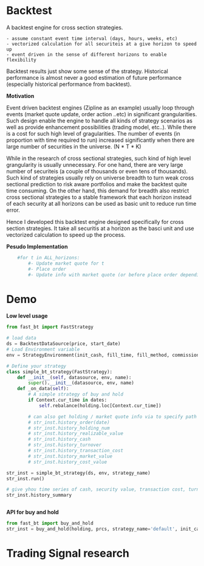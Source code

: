 # Backtest

A backtest engine for cross section strategies.

    - assume constant event time interval (days, hours, weeks, etc)
    - vectorized calculation for all securiteis at a give horizon to speed up
    - event driven in the sense of different horizons to enable flexibility

Backtest results just show some sense of the strategy. Historical performance is almost never a good estimation of future performance (especially historical performance from backtest).

**Motivation**

Event driven backtest engines (Zipline as an example) usually loop through events (market quote update, order action ..etc) in significant grangularities. Such design enable the engine to handle all kinds of strategy scenarios as well as provide enhancement possibilities (trading model, etc..). While there is a cost for such high level of gragularities. The number of events (in proportion with time required to run) increased significantly when there are large number of securities in the universe. (N * T * K)

While in the research of cross sectional strategies, such kind of high level grangularity is usually unnecessary. For one hand, there are  very large number of securiteis (a couple of thousands or even tens of thousands). Such kind of strategies usually rely on universe breadth to turn weak cross sectional prediction to risk aware portfolios and make the backtest quite time consuming. On the other hand, this demand for breadth also restrict cross sectional strategies to a stable framework that each horizon instead of each security at all horizons can be used as basic unit to reduce run time error. 

Hence I developed this backtest engine designed specifically for cross section strategies. It take all securitis at a horizon as the basci unit and use vectorized calculation to speed up the process. 

**Pesudo Implementation**
```python
    #for t in ALL_horizons:
        #- Update market quote for t 
        #- Place order
        #- Update info with market quote (or before place order depending on setting)
```

# Demo 

**Low level usage**

```python
from fast_bt import FastStrategy

# load data
ds = BacktestDataSource(price, start_date)
# Load Environment variable
env = StrategyEnvironment(init_cash, fill_time, fill_method, commission, sllipage)

# Define your strategy
class simple_bt_strategy(FastStrategy):
    def __init__(self, datasource, env, name):
        super().__init__(datasource, env, name)
    def _on_data(self):
        # A simple strategy of buy and hold
        if Context.cur_time in dates:
            self.rebalance(holding.loc[Context.cur_time])

        # can also get holding / market quote info via to specify path dependent behavior
        # str_inst.history_order(date)
        # str_inst.history_holding_num
        # str_inst.history_realizable_value
        # str_inst.history_cash
        # str_inst.history_turnover
        # str_inst.history_transaction_cost
        # str_inst.history_market_value
        # str_inst.history_cost_value

str_inst = simple_bt_strategy(ds, env, strategy_name)
str_inst.run()

# give yhou time series of cash, security value, transaction cost, turnover, holding num for each security, leverage and net value as pd.DataFrame
str_inst.history_summary



```

**API for buy and hold**

```python
from fast_bt import buy_and_hold
str_inst = buy_and_hold(holding, prcs, strategy_name='default', init_cash=1e8, fill_time='next_bar', fill_method='vwap', commission=None, sllipage=None)
```

# Trading Signal research




<!-- ## rq_bt 
基于rqalpha的回测工具包
通常通过rq_backtest(holding, benchmark, matching='next_close', init_cash=1e8, slippage=0.002, plot=True, log_level='error') 来进行快速的调用

## fast_bt 
基于截面的快速回测，用于快速的尝试
通常通过simple_bt(holding, prcs, strategy_name='default', init_cash=1e8, fill_time='next_bar', fill_method='vwap', commission=None, sllipage=None) 来进行快速的调用 -->

